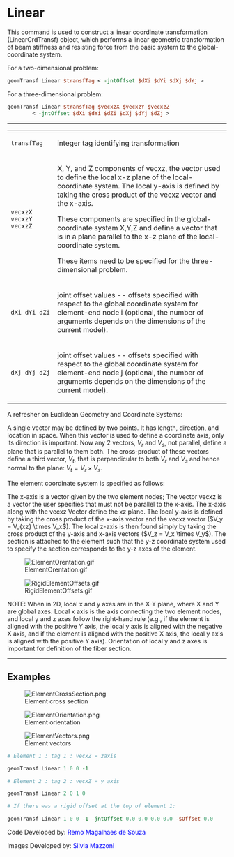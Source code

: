 # Linear

<p>This command is used to construct a linear coordinate transformation
(LinearCrdTransf) object, which performs a linear geometric
transformation of beam stiffness and resisting force from the basic
system to the global-coordinate system.</p>
<p>For a two-dimensional problem:</p>

```tcl
geomTransf Linear $transfTag < -jntOffset $dXi $dYi $dXj $dYj >
```
<p>For a three-dimensional problem:</p>

```tcl
geomTransf Linear $transfTag $vecxzX $vecxzY $vecxzZ
        < -jntOffset $dXi $dYi $dZi $dXj $dYj $dZj >
```

<hr />

<table>
<tbody>
<tr class="odd">
<td><code class="parameter-table-variable">transfTag</code></td>
<td><p>integer tag identifying transformation</p></td>
</tr>
<tr class="even">
<td><p><code class="parameter-table-variable">vecxzX vecxzY vecxzZ</code></p></td>
<td><p>X, Y, and Z components of vecxz, the vector used to define the
local x-z plane of the local-coordinate system. The local y-axis is
defined by taking the cross product of the vecxz vector and the
x-axis.</p>
<p>These components are specified in the global-coordinate system X,Y,Z
and define a vector that is in a plane parallel to the x-z plane of the
local-coordinate system.</p>
<p>These items need to be specified for the three-dimensional
problem.</p></td>
</tr>
<tr class="odd">
<td><p><code class="parameter-table-variable">dXi dYi dZi</code></p></td>
<td><p>joint offset values -- offsets specified with respect to the
global coordinate system for element-end node i (optional, the number of
arguments depends on the dimensions of the current model).</p></td>
</tr>
<tr class="even">
<td><p><code class="parameter-table-variable">dXj dYj dZj</code></p></td>
<td><p>joint offset values -- offsets specified with respect to the
global coordinate system for element-end node j (optional, the number of
arguments depends on the dimensions of the current model).</p></td>
</tr>
</tbody>
</table>

<p>A refresher on Euclidean Geometry and Coordinate Systems:</p>

A single vector may be defined by two points. It has length,
direction, and location in space. When this vector is used to define a
coordinate axis, only its direction is important. Now any 2 vectors, $V_r$
and $V_s$, not parallel, define a plane that is parallel to them both. The
cross-product of these vectors define a third vector, $V_t$, that is
perpendicular to both $V_r$ and $V_s$ and hence normal to the plane: $V_t = V_r \times V_s$.

<p>The element coordinate system is specified as follows:</p>
The x-axis is a vector given by the two element nodes; The vector
vecxz is a vector the user specifies that must not be parallel to the
x-axis. The x-axis along with the vecxz Vector define the xz plane. The
local y-axis is defined by taking the cross product of the x-axis vector
and the vecxz vector ($V_y = V_{xz} \times V_x$). The local z-axis is then found
simply by taking the cross product of the y-axis and x-axis vectors ($V_z
= V_x \times V_y$). The section is attached to the element such that the y-z
coordinate system used to specify the section corresponds to the y-z
axes of the element.

<figure>
<img src="/OpenSeesRT/contrib/static/ElementOrentation.gif" title="ElementOrentation.gif"
alt="ElementOrentation.gif" />
<figcaption aria-hidden="true">ElementOrentation.gif</figcaption>
</figure>
<figure>
<img src="/OpenSeesRT/contrib/static/RigidElementOffsets.gif" title="RigidElementOffsets.gif"
alt="RigidElementOffsets.gif" />
<figcaption aria-hidden="true">RigidElementOffsets.gif</figcaption>
</figure>
<p>NOTE: When in 2D, local x and y axes are in the X-Y plane, where X
and Y are global axes. Local x axis is the axis connecting the two
element nodes, and local y and z axes follow the right-hand rule (e.g.,
if the element is aligned with the positive Y axis, the local y axis is
aligned with the negative X axis, and if the element is aligned with the
positive X axis, the local y axis is aligned with the positive Y axis).
Orientation of local y and z axes is important for definition of the
fiber section.</p>
<hr />

## Examples

<figure>
<img src="/OpenSeesRT/contrib/static/ElementCrossSection.png" alt="ElementCrossSection.png" />
<figcaption aria-hidden="true">Element cross section</figcaption>
</figure>

<figure>
  <img src="/OpenSeesRT/contrib/static/ElementOrientation.png" alt="ElementOrientation.png" />
  <figcaption aria-hidden="true">Element orientation</figcaption>
</figure>

<figure>
  <img src="/OpenSeesRT/contrib/static/ElementVectors.png" alt="ElementVectors.png" />
  <figcaption aria-hidden="true">Element vectors</figcaption>
</figure>

```tcl
# Element 1 : tag 1 : vecxZ = zaxis

geomTransf Linear 1 0 0 -1

# Element 2 : tag 2 : vecxZ = y axis

geomTransf Linear 2 0 1 0

# If there was a rigid offset at the top of element 1:

geomTransf Linear 1 0 0 -1 -jntOffset 0.0 0.0 0.0 0.0 -$Offset 0.0
```

<p>Code Developed by: <span style="color:blue"> Remo Magalhaes de Souza
</span></p>

<p>Images Developed by: <span style="color:blue"> Silvia Mazzoni
</span></p>
